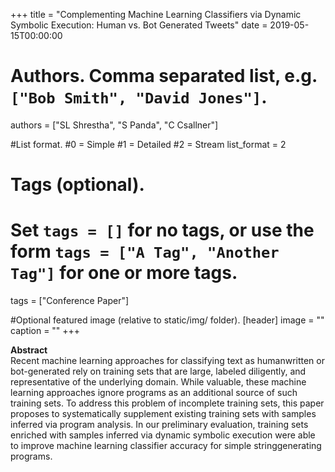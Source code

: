 +++
title = "Complementing Machine Learning Classifiers via Dynamic Symbolic Execution: Human vs. Bot Generated Tweets" 
date = 2019-05-15T00:00:00

# Authors. Comma separated list, e.g. `["Bob Smith", "David Jones"]`.
authors = ["SL Shrestha", "S Panda", "C Csallner"]

#List format.
#0 = Simple
#1 = Detailed
#2 = Stream
list_format = 2

# Tags (optional).
#   Set `tags = []` for no tags, or use the form `tags = ["A Tag", "Another Tag"]` for one or more tags.
tags = ["Conference Paper"]



#Optional featured image (relative to static/img/ folder).
[header] 
image = "" 
caption = "" 
+++

<b>Abstract</b>
<br>
Recent machine learning approaches for classifying text as humanwritten or bot-generated rely on training sets that are large, labeled
diligently, and representative of the underlying domain. While valuable, these machine learning approaches ignore programs as
an additional source of such training sets. To address this problem of incomplete training sets, this paper proposes to systematically
supplement existing training sets with samples inferred via program analysis. In our preliminary evaluation, training sets enriched with
samples inferred via dynamic symbolic execution were able to improve machine learning classifier accuracy for simple stringgenerating programs.
